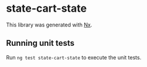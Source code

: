# state-cart-state

This library was generated with [Nx](https://nx.dev).

## Running unit tests

Run `ng test state-cart-state` to execute the unit tests.
